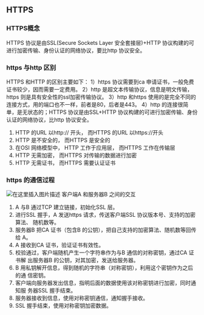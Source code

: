 ## HTTPS
### HTTPS概念
HTTPS 协议是由SSL(Secure Sockets Layer 安全套接层)+HTTP 协议构建的可进行加密传输、身份认证的网络协议，要比http 协议安全。
### https 与http 区别
HTTPS 和HTTP 的区别主要如下：
1）https 协议需要到ca 申请证书，一般免费证书较少，因而需要一定费用。
2）http 是超文本传输协议，信息是明文传输，https 则是具有安全性的ssl加密传输协议。
3）http 和https 使用的是完全不同的连接方式，用的端口也不一样，前者是80，后者是443。
4）http 的连接很简单，是无状态的；HTTPS 协议是由SSL+HTTP 协议构建的可进行加密传输、身份认证的网络协议，比http 协议安全。
1. HTTP 的URL 以http:// 开头， 而HTTPS 的URL 以https://开头
2. HTTP 是不安全的， 而HTTPS 是安全的
3. 在OSI 网络模型中， HTTP 工作于应用层， 而HTTPS 工作在传输层
4. HTTP 无需加密， 而HTTPS 对传输的数据进行加密
5. HTTP 无需证书， 而HTTPS 需要认证证书

### https 的通信过程
![在这里插入图片描述](https://img-blog.csdnimg.cn/2020021715221645.png?x-oss-process=image/watermark,type_ZmFuZ3poZW5naGVpdGk,shadow_10,text_aHR0cHM6Ly9ibG9nLmNzZG4ubmV0L3FxXzI2NzM3NjY3,size_16,color_FFFFFF,t_70)
客户端A 和服务器B 之间的交互
1. A 与B 通过TCP 建立链接，初始化SSL 层。
2. 进行SSL 握手，A 发送https 请求，传送客户端SSL 协议版本号、支持的加密算法、
随机数等。
3. 服务器B 把CA 证书（包含B 的公钥），把自己支持的加密算法、随机数等回传给
A。
4. A 接收到CA 证书，验证证书有效性。
5. 校验通过，客户端随机产生一个字符串作为与B 通信的对称密钥，通过CA 证书解
出服务器B 的公钥，对其加密，发送给服务器。
6. B 用私钥解开信息，得到随机的字符串（对称密钥），利用这个密钥作为之后的通
信密钥。
7. 客户端向服务器发出信息，指明后面的数据使用该对称密钥进行加密，同时通知服
务器SSL 握手结束。
8. 服务器接收到信息，使用对称密钥通信，通知握手接收。
9. SSL 握手结束，使用对称密钥加密数据。